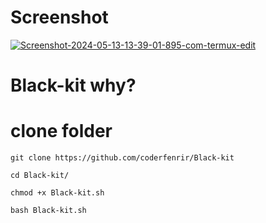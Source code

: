 # Screenshot 
<a href="https://ibb.co/r6GrvcL"><img src="https://i.ibb.co/d20Y7L3/Screenshot-2024-05-13-13-39-01-895-com-termux-edit.jpg" alt="Screenshot-2024-05-13-13-39-01-895-com-termux-edit" border="0"></a>


# Black-kit why?


# clone folder
`git clone https://github.com/coderfenrir/Black-kit`

`cd Black-kit/`

`chmod +x Black-kit.sh`

`bash Black-kit.sh`
